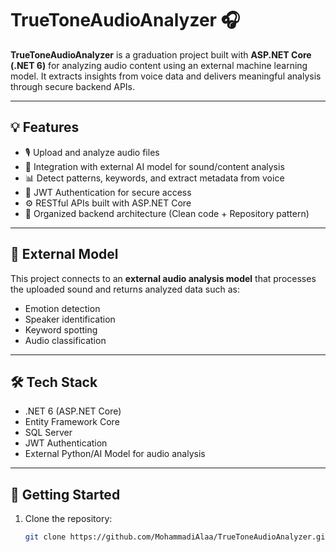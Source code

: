 # TrueToneAudioAnalyzer 🎧

**TrueToneAudioAnalyzer** is a graduation project built with **ASP.NET Core (.NET 6)** for analyzing audio content using an external machine learning model. It extracts insights from voice data and delivers meaningful analysis through secure backend APIs.

---

## 💡 Features

- 🎙 Upload and analyze audio files
- 🤖 Integration with external AI model for sound/content analysis
- 📊 Detect patterns, keywords, and extract metadata from voice
- 🔐 JWT Authentication for secure access
- ⚙️ RESTful APIs built with ASP.NET Core
- 📁 Organized backend architecture (Clean code + Repository pattern)

---

## 🧠 External Model

This project connects to an **external audio analysis model** that processes the uploaded sound and returns analyzed data such as:
- Emotion detection
- Speaker identification
- Keyword spotting
- Audio classification

---

## 🛠️ Tech Stack

- .NET 6 (ASP.NET Core)
- Entity Framework Core
- SQL Server
- JWT Authentication
- External Python/AI Model for audio analysis

---

## 🚀 Getting Started

1. Clone the repository:
   ```bash
   git clone https://github.com/MohammadiAlaa/TrueToneAudioAnalyzer.git
